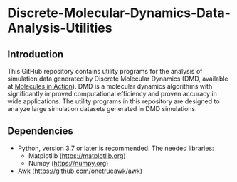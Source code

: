 # Discrete-Molecular-Dynamics-Data-Analysis-Utilities
## Introduction
This GitHub repository contains utility programs for the analysis of simulation data generated by Discrete Molecular Dynamics (DMD, available at [Molecules in Action](https://www.moleculesinaction.com/pdmd.html)).
DMD is a molecular dynamics algorithms with significantly improved computational efficiency and proven accuracy in wide applications. 
The utility programs in this repository are designed to analyze large simulation datasets generated in DMD simulations. 

## Dependencies
* Python, version 3.7 or later is recommended. The needed libraries:
  * Matplotlib (https://matplotlib.org)
  * Numpy (https://numpy.org)
* Awk (https://github.com/onetrueawk/awk)

<?
## Secondary structure contents

## Fibrillar aggregate morphology analysis
This program is used for deciding the type of fibrillar aggregate formed by protein or peptide chains. 
Briefly, we can differentiated protein aggregates using their respective number of layers and β-sheet sizes. The two types of fibrillar aggregates are: 
* Amyloid fibrils, which has a small number of β-sheet layers (typicall 2)
* Nanocrystals, which has a large number of layers (typically 2+ )
In a given molecular system, the more layers will lead to a decrease in the β-sheet size. Therefore, a nanocrystal conformation will have more layers but small-sized β-sheets, while a fibril will have fewer layers but large-sized β-sheets.

## 2-dimensional PMF visualization
?>
